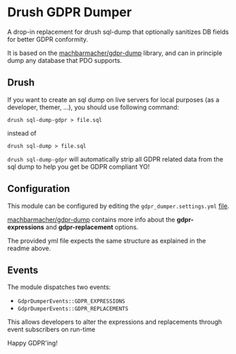 # Drush GDPR Dumper

A drop-in replacement for drush sql-dump that optionally sanitizes DB fields for better GDPR conformity.

It is based on the [machbarmacher/gdpr-dump](https://github.com/machbarmacher/gdpr-dump) library, 
and can in principle dump any database that PDO supports. 

## Drush

If you want to create an sql dump on live servers for local purposes (as a developer, themer, ...), 
you should use following command:

```
drush sql-dump-gdpr > file.sql
```

instead of 

```
drush sql-dump > file.sql
```

`drush sql-dump-gdpr` will automatically strip all GDPR related data from the sql dump to help you get 
be GDPR compliant YO!

## Configuration

This module can be configured by editing the `gdpr_dumper.settings.yml` [file](https://github.com/robiningelbrecht/gdpr-dumper/blob/master/config/install/gdpr_dumper.settings.yml).

[machbarmacher/gdpr-dump](https://github.com/machbarmacher/gdpr-dump) contains more info about 
the **gdpr-expressions** and **gdpr-replacement** options. 

The provided yml file expects the same structure as explained in the readme above.

## Events

The module dispatches two events:
* `GdprDumperEvents::GDPR_EXPRESSIONS`
* `GdprDumperEvents::GDPR_REPLACEMENTS`
 
This allows developers to alter the expressions and replacements through event subscribers on run-time

Happy GDPR'ing!
